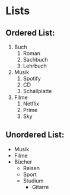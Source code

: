 # Lists

## Ordered List:
1. Buch
    1. Roman
    2. Sachbuch 
    3. Lehrbuch
2. Musik
    1. Spotify
    2. CD
    3. Schallplatte
3. Filme
    1. Netflix
    2. Prime
    3. Sky
## Unordered List:

* Musik
* Filme 
* Bücher 
    * Reisen
    * Sport 
    * Studium 
        * Gitarre


